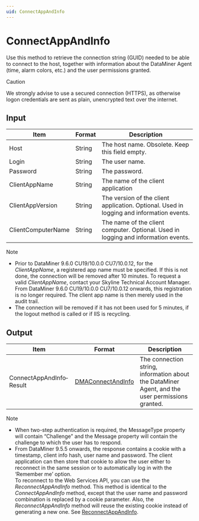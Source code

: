 ```yaml
---
uid: ConnectAppAndInfo
---
```


# ConnectAppAndInfo

Use this method to retrieve the connection string (GUID) needed to be able to connect to the host, together with information about the DataMiner Agent (time, alarm colors, etc.) and the user permissions granted.

> [!CAUTION]
> We strongly advise to use a secured connection (HTTPS), as otherwise logon credentials are sent as plain, unencrypted text over the internet.

## Input

| Item               | Format | Description                                                                              |
|--------------------|--------|------------------------------------------------------------------------------------------|
| Host               | String | The host name. Obsolete. Keep this field empty.                                          |
| Login              | String | The user name.                                                                           |
| Password           | String | The password.                                                                            |
| ClientAppName      | String | The name of the client application                                                       |
| ClientAppVersion   | String | The version of the client application. Optional. Used in logging and information events. |
| ClientComputerName | String | The name of the client computer. Optional. Used in logging and information events.       |

> [!NOTE]
> -  Prior to DataMiner 9.6.0 CU19/10.0.0 CU7/10.0.12, for the *ClientAppName*, a registered app name must be specified. If this is not done, the connection will be removed after 10 minutes. To request a valid *ClientAppName*, contact your Skyline Technical Account Manager. From DataMiner 9.6.0 CU19/10.0.0 CU7/10.0.12 onwards, this registration is no longer required. The client app name is then merely used in the audit trail.
> -  The connection will be removed if it has not been used for 5 minutes, if the logout method is called or if IIS is recycling.

## Output

| Item                     | Format                                                             | Description                                                                                     |
|--------------------------|--------------------------------------------------------------------|-------------------------------------------------------------------------------------------------|
| ConnectAppAndInfo­Result | [DMAConnectAndInfo](xref:DMAConnectAndInfo) | The connection string, information about the DataMiner Agent, and the user permissions granted. |

> [!NOTE]
> -  When two-step authentication is required, the MessageType property will contain “Challenge” and the Message property will contain the challenge to which the user has to respond.
> -  From DataMiner 9.5.5 onwards, the response contains a cookie with a timestamp, client info hash, user name and password. The client application can then store that cookie to allow the user either to reconnect in the same session or to automatically log in with the ‘Remember me’ option.<br>To reconnect to the Web Services API, you can use the *ReconnectAppAndInfo* method. This method is identical to the *ConnectAppAndInfo* method, except that the user name and password combination is replaced by a cookie parameter. Also, the *ReconnectAppAndInfo* method will reuse the existing cookie instead of generating a new one. See [ReconnectAppAndInfo](xref:ReconnectAppAndInfo).

